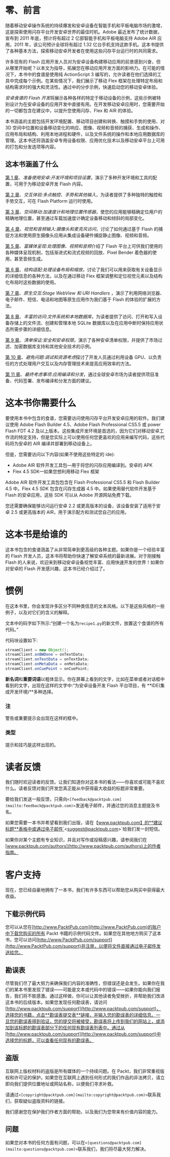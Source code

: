 # 零、前言

随着移动安卓操作系统的持续爆发和安卓设备在智能手机和平板电脑市场的激增，这是探索使用闪存平台开发安卓世界的最佳时机。Adobe 最近发布了统计数据，宣布到 2011 年底，预计将有超过 2 亿部智能手机和平板电脑支持 Adobe AIR 应用。2011 年，该公司预计全球将有超过 1.32 亿台手机支持这款手机。这本书提供了各种基本方法，探索移动安卓开发者在使用这些闪存平台运行时的共同需求。

许多现有的 Flash 应用开发人员对为安卓设备构建移动应用的前景感到兴奋，但从哪里开始呢？以本文为指导，拓展您在移动应用开发方面的影响力。在可能的情况下，本书中的食谱是使用纯 ActionScript 3 编写的，允许读者在他们选择的工具中完成每个示例。在某些情况下，我们展示了移动 Flex 框架在处理特定布局和结构需求时的强大和灵活性。通过中的分步示例，快速启动您的移动安卓体验。

*安卓食谱的 Flash 开发*将展示各种各样的特定于移动设备的示例，这些示例被特别设计为在安卓设备的应用开发中直接有用。在开发移动安卓应用时，您需要开始的一切都包含在建议中，以提升您使用闪存、Flex 和 AIR 的体验。

本书涵盖的主题包括开发环境配置、移动项目创建和转换、触摸和手势的使用、对 3D 空间中位置和设备移动变化的响应、图像、视频和音频的捕获、生成和操作、应用布局和结构、利用本地进程和硬件，以及文件系统的操作和本地应用数据库的管理。这本书还将涵盖安卓专用设备权限、应用优化技术以及移动安卓平台上可用的打包和分发选项等内容。

## 这本书涵盖了什么

[第 1 章](01.html "Chapter 1. Getting Ready to Work with Android: Development Environment and Project Setup")、*准备使用安卓:开发环境和项目设置*，演示了多种开发环境和工具的配置，可用于为移动安卓开发 Flash 内容。

[第 2 章](02.html "Chapter 2. Interaction Experience: Multitouch, Gestures, and Other Input")、*交互体验:多点触控、手势和其他输入*，为读者提供了多种独特的触控和手势交互，可在 Flash Platform 运行时使用。

[第 3 章](03.html "Chapter 3. Movement through Space: Accelerometer and Geolocation Sensors")、*空间移动:加速度计和地理位置传感器*，使您的应用能够精确定位用户的精确地理位置，甚至通过车载加速度计确定设备移动和倾斜的局部变化。

[第 4 章](04.html "Chapter 4. Visual and Audio Input: Camera and Microphone Access")、*视觉和音频输入:摄像头和麦克风访问*，讨论了如何通过基于 Flash 的捕捉方法和使用原生摄像头应用从集成设备硬件捕捉静止图像、视频和音频。

[第 5 章](05.html "Chapter 5. Rich Media Presentation: Working with Images, Video, and Audio")、*富媒体呈现:处理图像、视频和音频*介绍了 Flash 平台上可供我们使用的各种媒体呈现机制，包括渐进式和流式视频的回放、Pixel Bender 着色器的使用，甚至音频生成。

[第 6 章](06.html "Chapter 6. Structural Adaptation: Handling Device Layout and Scaling")、*结构适配:处理设备布局和缩放*，讨论了我们可以用来获取有关设备显示的详细信息的各种方法，以及在通过移动 Flex 框架调整和定位视觉元素以及结构化布局时这些数据的使用。

[第 7 章](07.html "Chapter 7. Native Interaction: StageWebView and URI Handlers")、*原生交互:Stage WebView 和 URI Handlers* ，演示了利用网络浏览器、电子邮件、短信、电话和地图等原生应用作为我们基于 Flash 的体验的扩展的方法。

[第 8 章](08.html "Chapter 8. Abundant Access: File System and Local Database")、*丰富的访问:文件系统和本地数据库*，为读者提供了访问、打开和写入设备存储上的文件流、创建和管理本地 SQLite 数据库以及在应用中断时保持应用状态所需步骤的详细信息。

[第 9 章](09.html "Chapter 9. Manifest Assurance: Security and Android Permissions")、*清单保证:安全和安卓权限*，演示了各种安卓清单权限，并提供了市场过滤、加密数据库支持和其他安全技术的示例。

[第 10 章](10.html "Chapter 10. Avoiding Problems: Debugging and Resource Considerations")、*避免问题:调试和资源考虑*探讨了开发人员通过利用设备 GPU、以负责任的方式处理用户交互以及内存管理技术来提高应用效率的方法。

[第 11 章](11.html "Chapter 11. Final Considerations: Application Compilation and Distribution")、*最终考虑事项:应用编译和分发*，通过全球安卓市场为读者提供项目准备、代码签署、发布编译和分发方面的建议。

# 这本书你需要什么

要使用本书中包含的食谱，您需要访问使用闪存平台开发安卓应用的软件。我们建议使用 Adobe Flash Builder 4.5、Adobe Flash Professional CS5.5 或 power Flash FDT 4.2 及以上版本。这些集成开发环境是首选的，因为它们对移动安卓工作流的特定支持，但是您实际上可以使用任何您更喜欢的应用来编写代码，这些代码将为安卓的 AIR 编译并部署到移动设备上。

但是，您需要访问以下内容(如果不使用这些特定的 ide):

*   Adobe AIR 软件开发工具包—用于将您的闪存应用编译到。安卓的 APK
*   Flex 4.5 SDK—如果您想利用移动 Flex 框架

Adobe AIR 软件开发工具包包含在 Flash Professional CS5.5 和 Flash Builder 4.5 中。Flex 4.5 SDK 包含在闪存生成器 4.5 中。如果使用替代软件开发基于 Flash 的安卓应用，这些 SDK 可以从 Adobe 开源网站免费下载。

您还需要确保能够访问运行安卓 2.2 或更高版本的设备，该设备安装了适用于安卓 2.5 或更高版本的 AIR，用于演示配方和测试您自己的应用。

# 这本书是给谁的

这本书包含的食谱涵盖了从非常简单到更高级的各种主题。如果你是一个经验丰富的 Flash 开发人员，这本书将帮助你快速了解安卓系统的最新进展。对于刚接触 Flash 的人来说，欢迎来到移动安卓设备视觉丰富、应用快速开发的世界！如果你对安卓的 Flash 开发感兴趣，这本书已经介绍过了。

# 惯例

在这本书里，你会发现许多区分不同种类信息的文本风格。以下是这些风格的一些例子，以及对它们的含义的解释。

文本中的码字如下所示:“创建一个名为`recipe1.py`的新文件，放置这个食谱的所有代码。”

代码块设置如下:

```java
streamClient = new Object();
streamClient.onBWDone = onTextData;
streamClient.onTextData = onTextData;
streamClient.onMetaData = onMetaData;
streamClient.onCuePoint = onCuePoint;

```

**新名词**和**重要词语**以粗体显示。你在屏幕上看到的文字，比如在菜单或者对话框中看到的文字，出现在这样的文字中:“为安卓设备开发 Flash 平台项目，有 **IDE(集成开发环境)**多种选择。

### 注

警告或重要提示会出现在这样的框中。

### 类型

提示和技巧是这样出现的。

# 读者反馈

我们随时欢迎读者的反馈。让我们知道你对这本书的看法——你喜欢或可能不喜欢什么。读者反馈对我们开发您真正能从中获得最大收益的标题非常重要。

要给我们发送一般反馈，只需向`<[feedback@packtpub.com](mailto:feedback@packtpub.com)>`发送电子邮件，并通过您的消息主题提及书名。

如果您需要一本书并希望看到我们出版，请在【www.packtpub.com】的**建议标题**表格中或通过电子邮件`<[suggest@packtpub.com](mailto:suggest@packtpub.com)>`给我们发一封短信。

如果你对某个主题有专业知识，并且对写作或投稿感兴趣，请参阅我们在[www.packtpub.com/authors](http://www.packtpub.com/authors)上的作者指南。

# 客户支持

现在，您已经自豪地拥有了一本书，我们有许多东西可以帮助您从购买中获得最大收益。

## 下载示例代码

您可以从您在[http://www.PacktPub.com](http://www.PacktPub.com)的账户中下载您购买的所有 Packt 书籍的示例代码文件。如果您在其他地方购买了这本书，您可以访问[http://www.PacktPub.com/support](http://www.PacktPub.com/support)并注册，以便将文件直接通过电子邮件发送给您。

## 勘误表

尽管我们尽了最大努力来确保我们内容的准确性，但错误还是会发生。如果你在我们的某本书里发现了错误——可能是文本或代码中的错误——如果你能向我们报告，我们将不胜感激。通过这样做，你可以让其他读者免受挫折，并帮助我们改进这本书的后续版本。如果您发现任何勘误表，请访问[http://www.packtpub.com/support](http://www.packtpub.com/support)，选择您的书籍，点击**勘误表提交表**链接，并输入您的勘误表的详细信息。一旦您的勘误表得到验证，您的提交将被接受，勘误表将上传到我们的网站上，或添加到该标题的勘误表部分下的任何现有勘误表列表中。通过从[http://www.packtpub.com/support](http://www.packtpub.com/support)中选择您的标题，可以查看任何现有的勘误表。

## 盗版

互联网上版权材料的盗版是所有媒体的一个持续问题。在 Packt，我们非常重视版权和许可证的保护。如果您在互联网上遇到任何形式的我们作品的非法拷贝，请立即向我们提供位置地址或网站名称，以便我们寻求补救。

请通过`<[copyright@packtpub.com](mailto:copyright@packtpub.com)>`联系我们，获取疑似盗版资料的链接。

我们感谢您在保护我们作者方面的帮助，以及我们为您带来有价值内容的能力。

## 问题

如果您对本书的任何方面有问题，可以在`<[questions@packtpub.com](mailto:questions@packtpub.com)>`联系我们，我们将尽最大努力解决。